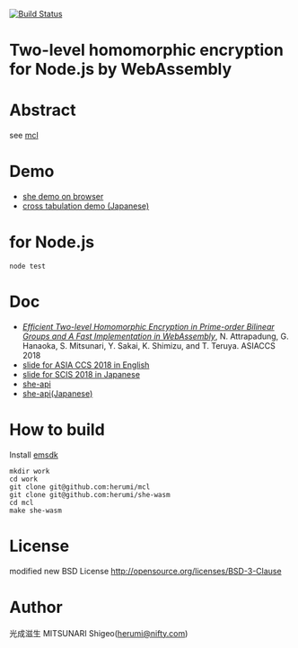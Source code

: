 [![Build Status](https://travis-ci.org/herumi/she-wasm.png)](https://travis-ci.org/herumi/she-wasm)
# Two-level homomorphic encryption for Node.js by WebAssembly

# Abstract

see [mcl](https://github.com/herumi/mcl)

# Demo

* [she demo on browser](https://herumi.github.io/she-wasm/she-demo.html)
* [cross tabulation demo (Japanese)](https://herumi.github.io/she-wasm/cross-demo-ja.html)

# for Node.js

```
node test
```

# Doc
* [_Efficient Two-level Homomorphic Encryption in Prime-order Bilinear Groups and A Fast Implementation in WebAssembly_](https://dl.acm.org/citation.cfm?doid=3196494.3196552), N. Attrapadung, G. Hanaoka, S. Mitsunari, Y. Sakai,
K. Shimizu, and T. Teruya. ASIACCS 2018
* [slide for ASIA CCS 2018 in English](https://www.slideshare.net/herumi/efficient-twolevel-homomorphic-encryption-in-primeorder-bilinear-groups-and-a-fast-implementation-in-webassembly)
* [slide for SCIS 2018 in Japanese](https://www.slideshare.net/herumi/2scis2018)
* [she-api](https://github.com/herumi/mcl/blob/master/misc/she/she-api.md)
* [she-api(Japanese)](https://github.com/herumi/mcl/blob/master/misc/she/she-api-ja.md)

# How to build
Install [emsdk](https://github.com/juj/emsdk.git)

```
mkdir work
cd work
git clone git@github.com:herumi/mcl
git clone git@github.com:herumi/she-wasm
cd mcl
make she-wasm
```

# License

modified new BSD License
http://opensource.org/licenses/BSD-3-Clause

# Author

光成滋生 MITSUNARI Shigeo(herumi@nifty.com)
